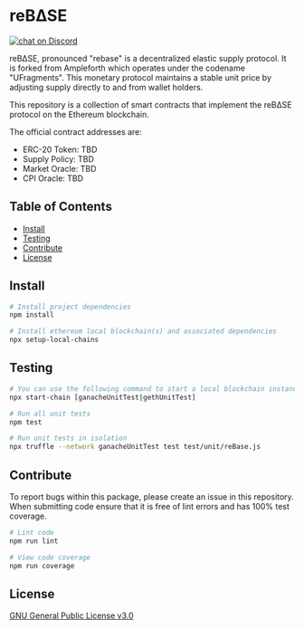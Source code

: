 # reB∆SE

 <a href="https://discord.gg/jBg5ZAz">
        <img src="https://img.shields.io/discord/734242135523459103?logo=discord"
            alt="chat on Discord"></a>

reB∆SE, pronounced "rebase" is a decentralized elastic supply protocol. It is forked from Ampleforth which operates under the codename "UFragments". This monetary protocol maintains a stable unit price by adjusting supply directly to and from wallet holders.

This repository is a collection of smart contracts that implement the reB∆SE protocol on the Ethereum blockchain.

The official contract addresses are:
- ERC-20 Token:  TBD
- Supply Policy: TBD
- Market Oracle: TBD
- CPI Oracle:    TBD

## Table of Contents
- [Install](#install)
- [Testing](#testing)
- [Contribute](#contribute)
- [License](#license)

## Install

```bash
# Install project dependencies
npm install

# Install ethereum local blockchain(s) and associated dependencies
npx setup-local-chains
```

## Testing

``` bash
# You can use the following command to start a local blockchain instance
npx start-chain [ganacheUnitTest|gethUnitTest]

# Run all unit tests
npm test

# Run unit tests in isolation
npx truffle --network ganacheUnitTest test test/unit/reBase.js
```

## Contribute

To report bugs within this package, please create an issue in this repository.
When submitting code ensure that it is free of lint errors and has 100% test coverage.

``` bash
# Lint code
npm run lint

# View code coverage
npm run coverage
```

## License

[GNU General Public License v3.0](./LICENSE)
